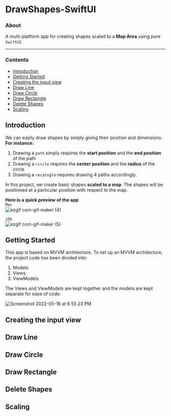# DrawShapes-SwiftUI

### About
A multi-platform app for creating shapes scaled to a __Map Area__ using pure `SwiftUI`.
___

### Contents

- [Introduction](#introduction)
- [Getting Started](#getting-started)
- [Creating the input view](#creating-the-input-view)
- [Draw Line](#draw-line)
- [Draw Circle](#draw-circle)
- [Draw Rectangle](#draw-rectangle)
- [Delete Shapes](#delete-shapes)
- [Scaling](#scaling)

## Introduction
We can easily draw shapes by simply giving their position and dimensions.
__For instance:__
1. Drawing a `path` simply requires the __start position__ and the __end position__ of the path
2. Drawing a `circle` requires the __center position__ and the __radius__ of the circle
3. Drawing a `recatngle` requires drawing 4 paths accordingly.

In this project, we create basic shapes __scaled to a map__. The shapes will be positioned at a particular position with respect to the map.

__Here is a quick preview of the app__ <br />
`Mac` <br />
![ezgif com-gif-maker (4)](https://user-images.githubusercontent.com/88987313/168597611-60d4c224-3eeb-4357-9645-3f3a3093fa3d.gif)


`iOS` <br />
![ezgif com-gif-maker (5)](https://user-images.githubusercontent.com/88987313/168597618-f4475314-877d-442f-8933-bf93fb6394db.gif)

## Getting Started

This app is based on MVVM architecture.
To set up an MVVM architecture, the project code has been divided into:
1. Models
2. Views
3. ViewModels

The Views and ViewModels are kept together and the models are kept separate for ease of code.

![Screenshot 2022-05-16 at 6 55 23 PM](https://user-images.githubusercontent.com/88987313/168602954-f168e390-d665-46f4-8829-f94646d211a1.png)


## Creating the input view

## Draw Line

## Draw Circle

## Draw Rectangle

## Delete Shapes

## Scaling
